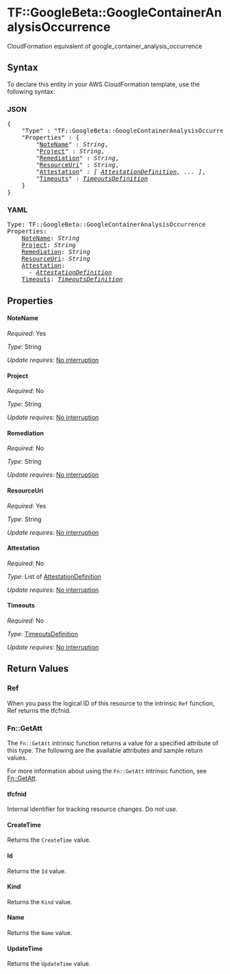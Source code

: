 # TF::GoogleBeta::GoogleContainerAnalysisOccurrence

CloudFormation equivalent of google_container_analysis_occurrence

## Syntax

To declare this entity in your AWS CloudFormation template, use the following syntax:

### JSON

<pre>
{
    "Type" : "TF::GoogleBeta::GoogleContainerAnalysisOccurrence",
    "Properties" : {
        "<a href="#notename" title="NoteName">NoteName</a>" : <i>String</i>,
        "<a href="#project" title="Project">Project</a>" : <i>String</i>,
        "<a href="#remediation" title="Remediation">Remediation</a>" : <i>String</i>,
        "<a href="#resourceuri" title="ResourceUri">ResourceUri</a>" : <i>String</i>,
        "<a href="#attestation" title="Attestation">Attestation</a>" : <i>[ <a href="attestationdefinition.md">AttestationDefinition</a>, ... ]</i>,
        "<a href="#timeouts" title="Timeouts">Timeouts</a>" : <i><a href="timeoutsdefinition.md">TimeoutsDefinition</a></i>
    }
}
</pre>

### YAML

<pre>
Type: TF::GoogleBeta::GoogleContainerAnalysisOccurrence
Properties:
    <a href="#notename" title="NoteName">NoteName</a>: <i>String</i>
    <a href="#project" title="Project">Project</a>: <i>String</i>
    <a href="#remediation" title="Remediation">Remediation</a>: <i>String</i>
    <a href="#resourceuri" title="ResourceUri">ResourceUri</a>: <i>String</i>
    <a href="#attestation" title="Attestation">Attestation</a>: <i>
      - <a href="attestationdefinition.md">AttestationDefinition</a></i>
    <a href="#timeouts" title="Timeouts">Timeouts</a>: <i><a href="timeoutsdefinition.md">TimeoutsDefinition</a></i>
</pre>

## Properties

#### NoteName

_Required_: Yes

_Type_: String

_Update requires_: [No interruption](https://docs.aws.amazon.com/AWSCloudFormation/latest/UserGuide/using-cfn-updating-stacks-update-behaviors.html#update-no-interrupt)

#### Project

_Required_: No

_Type_: String

_Update requires_: [No interruption](https://docs.aws.amazon.com/AWSCloudFormation/latest/UserGuide/using-cfn-updating-stacks-update-behaviors.html#update-no-interrupt)

#### Remediation

_Required_: No

_Type_: String

_Update requires_: [No interruption](https://docs.aws.amazon.com/AWSCloudFormation/latest/UserGuide/using-cfn-updating-stacks-update-behaviors.html#update-no-interrupt)

#### ResourceUri

_Required_: Yes

_Type_: String

_Update requires_: [No interruption](https://docs.aws.amazon.com/AWSCloudFormation/latest/UserGuide/using-cfn-updating-stacks-update-behaviors.html#update-no-interrupt)

#### Attestation

_Required_: No

_Type_: List of <a href="attestationdefinition.md">AttestationDefinition</a>

_Update requires_: [No interruption](https://docs.aws.amazon.com/AWSCloudFormation/latest/UserGuide/using-cfn-updating-stacks-update-behaviors.html#update-no-interrupt)

#### Timeouts

_Required_: No

_Type_: <a href="timeoutsdefinition.md">TimeoutsDefinition</a>

_Update requires_: [No interruption](https://docs.aws.amazon.com/AWSCloudFormation/latest/UserGuide/using-cfn-updating-stacks-update-behaviors.html#update-no-interrupt)

## Return Values

### Ref

When you pass the logical ID of this resource to the intrinsic `Ref` function, Ref returns the tfcfnid.

### Fn::GetAtt

The `Fn::GetAtt` intrinsic function returns a value for a specified attribute of this type. The following are the available attributes and sample return values.

For more information about using the `Fn::GetAtt` intrinsic function, see [Fn::GetAtt](https://docs.aws.amazon.com/AWSCloudFormation/latest/UserGuide/intrinsic-function-reference-getatt.html).

#### tfcfnid

Internal identifier for tracking resource changes. Do not use.

#### CreateTime

Returns the <code>CreateTime</code> value.

#### Id

Returns the <code>Id</code> value.

#### Kind

Returns the <code>Kind</code> value.

#### Name

Returns the <code>Name</code> value.

#### UpdateTime

Returns the <code>UpdateTime</code> value.

